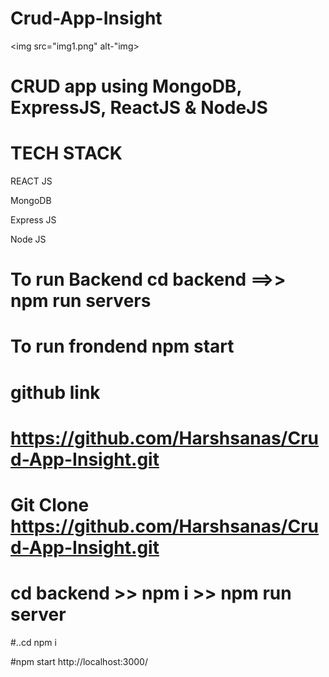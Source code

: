 # Crud-App-Insight

<img src="img1.png" alt-"img>


# CRUD app using MongoDB, ExpressJS, ReactJS & NodeJS

<h1>TECH STACK</h1>

<p>REACT JS</p>

<p>MongoDB</p>

<p>Express JS</p>

<p>Node JS</p>

# To run Backend cd backend ==>> npm run servers

# To run frondend npm start

# github link 
# <a href="https://github.com/Harshsanas/Crud-App-Insight.git"> https://github.com/Harshsanas/Crud-App-Insight.git
  
# Git Clone https://github.com/Harshsanas/Crud-App-Insight.git
  
# cd backend >> npm i >> npm run server
  
#..cd npm i
  
#npm start http://localhost:3000/
 
